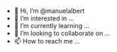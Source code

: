 - 👋 Hi, I’m @manuelalbert
- 👀 I’m interested in ...
- 🌱 I’m currently learning ...
- 💞️ I’m looking to collaborate on ...
- 📫 How to reach me ...

<!---
manuelalbe/manuelalbe is a ✨ special ✨ repository because its `README.md` (this file) appears on your GitHub profile.
You can click the Preview link to take a look at your changes.
--->
